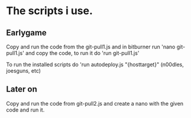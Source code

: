 # The scripts i use.

## Earlygame
Copy and run the code from the git-pull1.js and in bitburner run 'nano git-pull1.js' and copy the code, to run it do 'run git-pull1.js'

To run the installed scripts do 'run autodeploy.js "{hosttarget}" (n00dles, joesguns, etc) 

## Later on
Copy and run the code from git-pull2.js and create a nano with the given code and run it.
